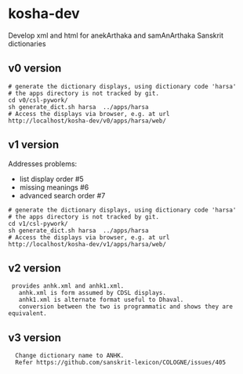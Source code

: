 # kosha-dev
Develop xml and html for anekArthaka and samAnArthaka Sanskrit dictionaries

## v0 version
```
# generate the dictionary displays, using dictionary code 'harsa'
# the apps directory is not tracked by git.
cd v0/csl-pywork/
sh generate_dict.sh harsa  ../apps/harsa
# Access the displays via browser, e.g. at url
http://localhost/kosha-dev/v0/apps/harsa/web/
```

## v1 version
Addresses problems:
* list display order #5
* missing meanings #6
* advanced search order #7
```
# generate the dictionary displays, using dictionary code 'harsa'
# the apps directory is not tracked by git.
cd v1/csl-pywork/
sh generate_dict.sh harsa  ../apps/harsa
# Access the displays via browser, e.g. at url
http://localhost/kosha-dev/v1/apps/harsa/web/
```

## v2 version
```
 provides anhk.xml and anhk1.xml.
   anhk.xml is form assumed by CDSL displays.
   anhk1.xml is alternate format useful to Dhaval.
   conversion between the two is programmatic and shows they are equivalent.
```
## v3 version
```
  Change dictionary name to ANHK.
  Refer https://github.com/sanskrit-lexicon/COLOGNE/issues/405
```
